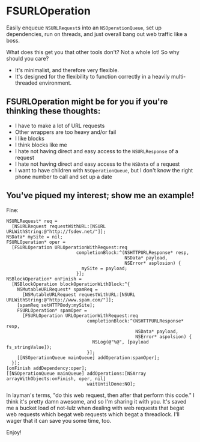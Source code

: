 # FSURLOperation

Easily enqueue `NSURLRequest`s into an `NSOperationQueue`, set up dependencies, run on threads, and just overall bang out web traffic like a boss.

What does this get you that other tools don't? Not a whole lot! So why should you care?

- It's minimalist, and therefore very flexible.
- It's designed for the flexibility to function correctly in a heavily multi-threaded environment.

## FSURLOperation might be for you if you're thinking these thoughts:

- I have to make a lot of URL requests
- Other wrappers are too heavy and/or fail
- I like blocks
- I think blocks like me
- I hate not having direct and easy access to the `NSURLResponse` of a request
- I hate not having direct and easy access to the `NSData` of a request
- I want to have children with `NSOperationQueue`, but I don't know the right phone number to call and set up a date

## You've piqued my interest; show me an example!

Fine:

```
NSURLRequest* req =
  [NSURLRequest requestWithURL:[NSURL URLWithString:@"http://fsdev.net/"]];
NSData* mySite = nil;
FSURLOperation* oper =
  [FSURLOperation URLOperationWithRequest:req
                          completionBlock:^(NSHTTPURLResponse* resp,
                                            NSData* payload,
                                            NSError* asplosion) {
                            mySite = payload;
                          }];
NSBlockOperation* onFinish =
  [NSBlockOperation blockOperationWithBlock:^{
    NSMutableURLRequest* spamReq =
      [NSMutableURLRequest requestWithURL:[NSURL URLWithString:@"http://www.spam.com/"]];
    [spamReq setHTTPBody:mySite];
    FSURLOperation* spamOper =
      [FSURLOperation URLOperationWithRequest:req
                              completionBlock:^(NSHTTPURLResponse* resp,
                                                NSData* payload,
                                                NSError* aspolsion) {
                                NSLog(@"%@", [payload fs_stringValue]);
                              }];
    [[NSOperationQueue mainQueue] addOperation:spamOper];
  }];
[onFinish addDependency:oper];
[[NSOperationQueue mainQueue] addOperations:[NSArray arrayWithObjects:onFinish, oper, nil]
                              waitUntilDone:NO];
```

In layman's terms, "do this web request, then after that perform this code." I think it's pretty damn awesome, and so I'm sharing it with you. It's saved me a bucket load of not-lulz when dealing with web requests that begat web requests which begat web requests which begat a threadlock. I'll wager that it can save you some time, too.

Enjoy!
